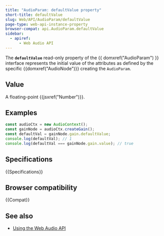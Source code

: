 ```yaml
---
title: "AudioParam: defaultValue property"
short-title: defaultValue
slug: Web/API/AudioParam/defaultValue
page-type: web-api-instance-property
browser-compat: api.AudioParam.defaultValue
sidebar:
  - apiref:
      - Web Audio API
---
```


The **`defaultValue`**
read-only property of the {{ domxref("AudioParam") }} interface represents the initial
value of the attributes as defined by the specific {{domxref("AudioNode")}} creating
the `AudioParam`.

## Value

A floating-point {{jsxref("Number")}}.

## Examples

```js
const audioCtx = new AudioContext();
const gainNode = audioCtx.createGain();
const defaultVal = gainNode.gain.defaultValue;
console.log(defaultVal); // 1
console.log(defaultVal === gainNode.gain.value); // true
```

## Specifications

{{Specifications}}

## Browser compatibility

{{Compat}}

## See also

- [Using the Web Audio API](/en-US/docs/Web/API/Web_Audio_API/Using_Web_Audio_API)

